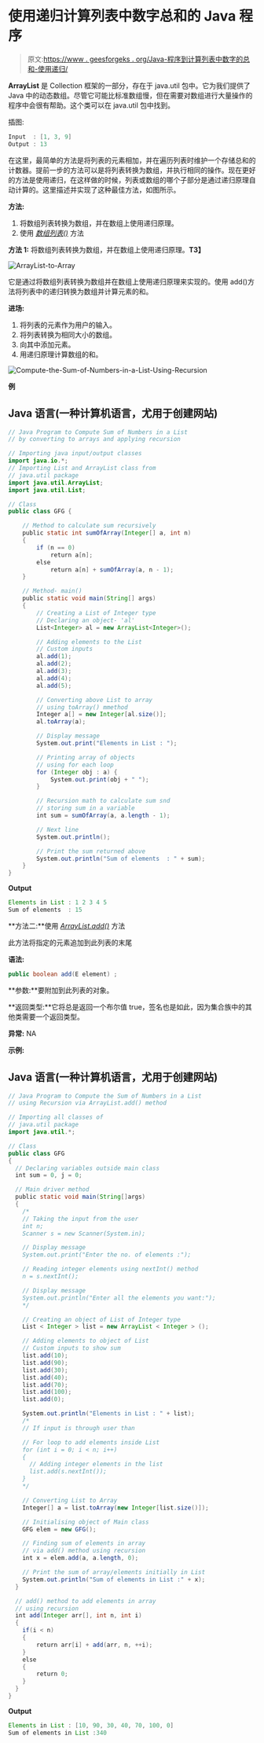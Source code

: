 # 使用递归计算列表中数字总和的 Java 程序

> 原文:[https://www . geesforgeks . org/Java-程序到计算列表中数字的总和-使用递归/](https://www.geeksforgeeks.org/java-program-to-compute-the-sum-of-numbers-in-a-list-using-recursion/)

**ArrayList** 是 Collection 框架的一部分，存在于 java.util 包中。它为我们提供了 Java 中的动态数组。尽管它可能比标准数组慢，但在需要对数组进行大量操作的程序中会很有帮助。这个类可以在 java.util 包中找到。

插图:

```java
Input  : [1, 3, 9]  
Output : 13
```

在这里，最简单的方法是将列表的元素相加，并在遍历列表时维护一个存储总和的计数器。提前一步的方法可以是将列表转换为数组，并执行相同的操作。现在更好的方法是使用递归，在这样做的时候，列表或数组的哪个子部分是通过递归原理自动计算的。这里描述并实现了这种最佳方法，如图所示。

**方法:**

1.  将数组列表转换为数组，并在数组上使用递归原理。
2.  使用 [*数组列表()*](https://www.geeksforgeeks.org/java-util-arraylist-add-method-java/) 方法

**方法 1:** 将数组列表转换为数组，并在数组上使用递归原理。**T3】**

![ArrayList-to-Array](img/6d510b4e145ecf3ac76cd1efced20ccd.png)

它是通过将数组列表转换为数组并在数组上使用递归原理来实现的。使用 add()方法将列表中的递归转换为数组并计算元素的和。

**进场:**

1.  将列表的元素作为用户的输入。
2.  将列表转换为相同大小的数组。
3.  向其中添加元素。
4.  用递归原理计算数组的和。

![Compute-the-Sum-of-Numbers-in-a-List-Using-Recursion](img/5b63f23fbb66f4386538fcdf9aceece3.png)

**例**

## Java 语言(一种计算机语言，尤用于创建网站)

```java
// Java Program to Compute Sum of Numbers in a List
// by converting to arrays and applying recursion

// Importing java input/output classes
import java.io.*;
// Importing List and ArrayList class from
// java.util package
import java.util.ArrayList;
import java.util.List;

// Class
public class GFG {

    // Method to calculate sum recursively
    public static int sumOfArray(Integer[] a, int n)
    {
        if (n == 0)
            return a[n];
        else
            return a[n] + sumOfArray(a, n - 1);
    }

    // Method- main()
    public static void main(String[] args)
    {
        // Creating a List of Integer type
        // Declaring an object- 'al'
        List<Integer> al = new ArrayList<Integer>();

        // Adding elements to the List
        // Custom inputs
        al.add(1);
        al.add(2);
        al.add(3);
        al.add(4);
        al.add(5);

        // Converting above List to array
        // using toArray() mmethod
        Integer a[] = new Integer[al.size()];
        al.toArray(a);

        // Display message
        System.out.print("Elements in List : ");

        // Printing array of objects
        // using for each loop
        for (Integer obj : a) {
            System.out.print(obj + " ");
        }

        // Recursion math to calculate sum snd
        // storing sum in a variable
        int sum = sumOfArray(a, a.length - 1);

        // Next line
        System.out.println();

        // Print the sum returned above
        System.out.println("Sum of elements  : " + sum);
    }
}
```

**Output**

```java
Elements in List : 1 2 3 4 5 
Sum of elements  : 15
```

**方法二:**使用 [*ArrayList.add()*](https://www.geeksforgeeks.org/java-util-arraylist-add-method-java/) 方法

此方法将指定的元素追加到此列表的末尾

**语法:**

```java
public boolean add(E element) ;
```

**参数:**要附加到此列表的对象。

**返回类型:**它将总是返回一个布尔值 true，签名也是如此，因为集合族中的其他类需要一个返回类型。

**异常:** NA

**示例:**

## Java 语言(一种计算机语言，尤用于创建网站)

```java
// Java Program to Compute the Sum of Numbers in a List
// using Recursion via ArrayList.add() method

// Importing all classes of
// java.util package
import java.util.*;

// Class
public class GFG
{  
  // Declaring variables outside main class
  int sum = 0, j = 0;

  // Main driver method
  public static void main(String[]args)
  {
    /*
    // Taking the input from the user
    int n;
    Scanner s = new Scanner(System.in);

    // Display message
    System.out.print("Enter the no. of elements :");

    // Reading integer elements using nextInt() method
    n = s.nextInt();

    // Display message
    System.out.println("Enter all the elements you want:");
    */

    // Creating an object of List of Integer type
    List < Integer > list = new ArrayList < Integer > ();

    // Adding elements to object of List
    // Custom inputs to show sum
    list.add(10);
    list.add(90);
    list.add(30);
    list.add(40);
    list.add(70);
    list.add(100);
    list.add(0);

    System.out.println("Elements in List : " + list);
    /*
    // If input is through user than

    // For loop to add elements inside List
    for (int i = 0; i < n; i++)
    {
      // Adding integer elements in the list
      list.add(s.nextInt());
    }
    */

    // Converting List to Array
    Integer[] a = list.toArray(new Integer[list.size()]);

    // Initialising object of Main class
    GFG elem = new GFG();

    // Finding sum of elements in array
    // via add() method using recursion
    int x = elem.add(a, a.length, 0);

    // Print the sum of array/elements initially in List
    System.out.println("Sum of elements in List :" + x);
  }

  // add() method to add elements in array
  // using recursion
  int add(Integer arr[], int n, int i)
  {
    if(i < n)
    {
        return arr[i] + add(arr, n, ++i);
    }
    else
    {
        return 0;
    }
  }
}
```

**Output**

```java
Elements in List : [10, 90, 30, 40, 70, 100, 0]
Sum of elements in List :340
```